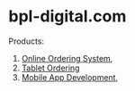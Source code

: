 # bpl-digital.com

Products:
1. [Online Ordering System](http://www.bpl-digital.com/online-ordering "Online Ordering"),
2. [Tablet Ordering](http://www.bpl-digital.com/tablet-ordering "Tablet Ordering")
3. [Mobile App Development](http://www.bpl-digital.com/mobile-apps "Mobile Apps"),
